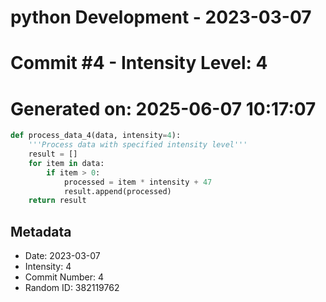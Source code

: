 ﻿# python Development - 2023-03-07
# Commit #4 - Intensity Level: 4
# Generated on: 2025-06-07 10:17:07
```python
def process_data_4(data, intensity=4):
    '''Process data with specified intensity level'''
    result = []
    for item in data:
        if item > 0:
            processed = item * intensity + 47
            result.append(processed)
    return result
```
## Metadata
- Date: 2023-03-07
- Intensity: 4
- Commit Number: 4
- Random ID: 382119762
